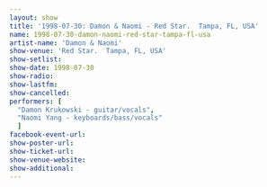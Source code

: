 ```yaml
---
layout: show
title: '1998-07-30: Damon & Naomi - Red Star.  Tampa, FL, USA'
name: 1998-07-30-damon-naomi-red-star-tampa-fl-usa
artist-name: 'Damon & Naomi'
show-venue: 'Red Star.  Tampa, FL, USA'
show-setlist: 
show-date: 1998-07-30
show-radio: 
show-lastfm: 
show-cancelled: 
performers: [
  "Damon Krukowski - guitar/vocals",
  "Naomi Yang - keyboards/bass/vocals"
  ]
facebook-event-url: 
show-poster-url: 
show-ticket-url: 
show-venue-website: 
show-additional: 
---
```


